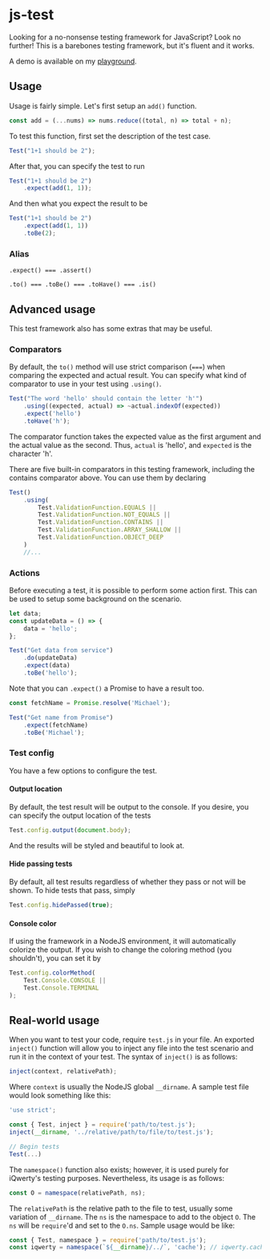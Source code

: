 # js-test

Looking for a no-nonsense testing framework for JavaScript? Look no further! This is a barebones testing framework, but it's fluent and it works.

A demo is available on my [playground](https://www.michaelcheng.us/playground/lib-js/test/).

## Usage
Usage is fairly simple. Let's first setup an `add()` function.

```javascript
const add = (...nums) => nums.reduce((total, n) => total + n);
```

To test this function, first set the description of the test case.

```javascript
Test("1+1 should be 2");
```

After that, you can specify the test to run

```javascript
Test("1+1 should be 2")
	.expect(add(1, 1));
```

And then what you expect the result to be

```javascript
Test("1+1 should be 2")
	.expect(add(1, 1))
	.toBe(2);
```

### Alias
`.expect() === .assert()`

`.to() === .toBe() === .toHave() === .is()`

## Advanced usage
This test framework also has some extras that may be useful.

### Comparators
By default, the `to()` method will use strict comparison (`===`) when comparing the expected and actual result. You can specify what kind of comparator to use in your test using `.using()`.

```javascript
Test("The word 'hello' should contain the letter 'h'")
	.using((expected, actual) => ~actual.indexOf(expected))
	.expect('hello')
	.toHave('h');
```

The comparator function takes the expected value as the first argument and the actual value as the second. Thus, `actual` is 'hello', and `expected` is the character 'h'.

There are five built-in comparators in this testing framework, including the contains comparator above. You can use them by declaring

```javascript
Test()
	.using(
		Test.ValidationFunction.EQUALS ||
		Test.ValidationFunction.NOT_EQUALS ||
		Test.ValidationFunction.CONTAINS ||
		Test.ValidationFunction.ARRAY_SHALLOW ||
		Test.ValidationFunction.OBJECT_DEEP
	)
	//...
```

### Actions
Before executing a test, it is possible to perform some action first. This can be used to setup some background on the scenario.

```javascript
let data;
const updateData = () => {
	data = 'hello';
};

Test("Get data from service")
	.do(updateData)
	.expect(data)
	.toBe('hello');
```

Note that you can `.expect()` a Promise to have a result too.

```javascript
const fetchName = Promise.resolve('Michael');

Test("Get name from Promise")
	.expect(fetchName)
	.toBe('Michael');
```

### Test config
You have a few options to configure the test.

#### Output location
By default, the test result will be output to the console. If you desire, you can specify the output location of the tests

```javascript
Test.config.output(document.body);
```

And the results will be styled and beautiful to look at.

#### Hide passing tests
By default, all test results regardless of whether they pass or not will be shown. To hide tests that pass, simply

```javascript
Test.config.hidePassed(true);
```

#### Console color
If using the framework in a NodeJS environment, it will automatically colorize the output. If you wish to change the coloring method (you shouldn't), you can set it by

```javascript
Test.config.colorMethod(
	Test.Console.CONSOLE ||
	Test.Console.TERMINAL
);
```

## Real-world usage
When you want to test your code, require `test.js` in your file. An exported `inject()` function will allow you to inject any file into the test scenario and run it in the context of your test. The syntax of `inject()` is as follows:

```javascript
inject(context, relativePath);
```

Where `context` is usually the NodeJS global `__dirname`. A sample test file would look something like this:

```javascript
'use strict';

const { Test, inject } = require('path/to/test.js');
inject(__dirname, '../relative/path/to/file/to/test.js');

// Begin tests
Test(...)
```

The `namespace()` function also exists; however, it is used purely for iQwerty's testing purposes. Nevertheless, its usage is as follows:

```javascript
const O = namespace(relativePath, ns);
```

The `relativePath` is the relative path to the file to test, usually some variation of `__dirname`. The `ns` is the namespace to add to the object `O`. The `ns` will be `require`'d and set to the `O.ns`. Sample usage would be like:

```javascript
const { Test, namespace } = require('path/to/test.js');
const iqwerty = namespace(`${__dirname}/../`, 'cache'); // iqwerty.cache will be created
```